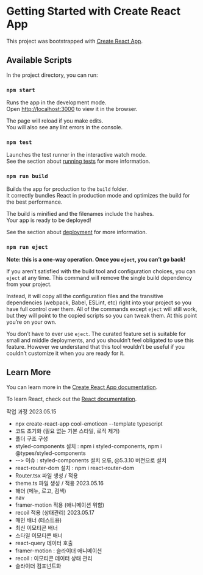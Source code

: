 # Getting Started with Create React App

This project was bootstrapped with [Create React App](https://github.com/facebook/create-react-app).

## Available Scripts

In the project directory, you can run:

### `npm start`

Runs the app in the development mode.\
Open [http://localhost:3000](http://localhost:3000) to view it in the browser.

The page will reload if you make edits.\
You will also see any lint errors in the console.

### `npm test`

Launches the test runner in the interactive watch mode.\
See the section about [running tests](https://facebook.github.io/create-react-app/docs/running-tests) for more information.

### `npm run build`

Builds the app for production to the `build` folder.\
It correctly bundles React in production mode and optimizes the build for the best performance.

The build is minified and the filenames include the hashes.\
Your app is ready to be deployed!

See the section about [deployment](https://facebook.github.io/create-react-app/docs/deployment) for more information.

### `npm run eject`

**Note: this is a one-way operation. Once you `eject`, you can’t go back!**

If you aren’t satisfied with the build tool and configuration choices, you can `eject` at any time. This command will remove the single build dependency from your project.

Instead, it will copy all the configuration files and the transitive dependencies (webpack, Babel, ESLint, etc) right into your project so you have full control over them. All of the commands except `eject` will still work, but they will point to the copied scripts so you can tweak them. At this point you’re on your own.

You don’t have to ever use `eject`. The curated feature set is suitable for small and middle deployments, and you shouldn’t feel obligated to use this feature. However we understand that this tool wouldn’t be useful if you couldn’t customize it when you are ready for it.

## Learn More

You can learn more in the [Create React App documentation](https://facebook.github.io/create-react-app/docs/getting-started).

To learn React, check out the [React documentation](https://reactjs.org/).



작업 과정
2023.05.15
- npx create-react-app cool-emoticon --template typescript
- 코드 초기화 (필요 없는 기본 스타일, 로직 제거)
- 폴더 구조 구성
- styled-components 설치 : npm i styled-components, npm i @types/styled-components
- --> 이슈 : styled-components 설치 오류, @5.3.10 버전으로 설치
- react-router-dom 설치 : npm i react-router-dom
- Router.tsx 파일 생성 / 적용
- theme.ts 파일 생성 / 적용
2023.05.16
- 해더 (메뉴, 로고, 검색)
- nav
- framer-motion 적용 (애니메이션 위함)
- recoil 적용 (상태관리)
2023.05.17
- 매인 배너 (테스트용)
- 최신 이모티콘 배너
- 스타일 이모티콘 배너
- react-query 데이터 호출
- framer-motion : 슬라이더 애니메이션
- recoil : 이모티콘 데이터 상태 관리
- 슬라이더 컴포넌트화
